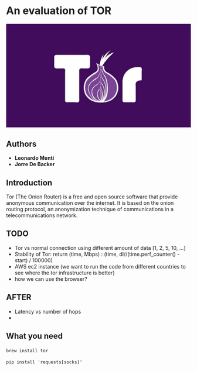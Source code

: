 # An evaluation of TOR

![tor](./images/tor-logo.jpg)

## Authors

- **Leonardo Menti**
- **Jorre De Backer**

## Introduction

Tor (The Onion Router) is a free and open source software that provide
anonymous communication over the internet. It is based on the onion routing
protocol, an anonymization technique of communications in a 
telecommunications network.

## TODO
- Tor vs normal connection using different amount of data [1, 2, 5, 10, ...]
- Stability of Tor: return  (time, Mbps) : (time, dl//(time.perf_counter() - start) / 100000)
- AWS ec2 instance (we want to run the code from different countries to see where the tor infrastructure is better)
- how we can use the browser?
## AFTER
- Latency vs number of hops
- 
## What you need

`brew install tor`

`pip install 'requests[socks]'`
